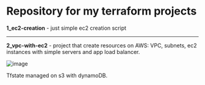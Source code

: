# Repository for my terraform projects

**1_ec2-creation** - just simple ec2 creation script

---

**2_vpc-with-ec2** - project that create resources on AWS: VPC, subnets, ec2 instances with simple servers and app load balancer.

![image](https://github.com/user-attachments/assets/a57957d1-9f51-4ab2-8c58-81a3322066d9)

Tfstate managed on s3 with dynamoDB. 
